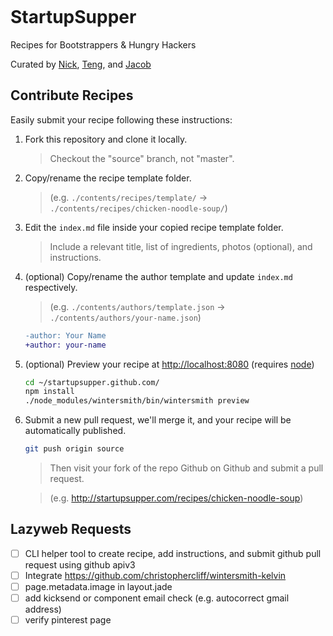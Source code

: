 
<a href="https://travis-ci.org/startupsupper/startupsupper.github.com" target="_blank"><img src="https://api.travis-ci.org/startupsupper/startupsupper.github.com.png" alt="" /></a></sup>
# StartupSupper

Recipes for Bootstrappers & Hungry Hackers

Curated by [Nick][1], [Teng][2], and [Jacob][3]

[1]: http://niftylettuce.com
[2]: http://www.strikingly.com
[3]: http://lepahc.com

## Contribute Recipes

Easily submit your recipe following these instructions:

1. Fork this repository and clone it locally.

    > Checkout the "source" branch, not "master".

2. Copy/rename the recipe template folder.

    > (e.g. `./contents/recipes/template/` &rarr; `./contents/recipes/chicken-noodle-soup/`)

3. Edit the `index.md` file inside your copied recipe template folder.

    > Include a relevant title, list of ingredients, photos (optional), and instructions.

4. (optional) Copy/rename the author template and update `index.md` respectively.

    > (e.g. `./contents/authors/template.json` &rarr; `./contents/authors/your-name.json`)

    ```diff
    -author: Your Name
    +author: your-name
    ```

5. (optional) Preview your recipe at <http://localhost:8080> (requires [node](http://nodejs.org))

    ```bash
    cd ~/startupsupper.github.com/
    npm install
    ./node_modules/wintersmith/bin/wintersmith preview
    ```

6. Submit a new pull request, we'll merge it, and your recipe will be automatically published.

    ```bash
    git push origin source
    ```

    > Then visit your fork of the repo Github on Github and submit a pull request.

    > (e.g. <http://startupsupper.com/recipes/chicken-noodle-soup>)

## Lazyweb Requests

- [ ] CLI helper tool to create recipe, add instructions, and submit github pull request using github apiv3
- [ ] Integrate <https://github.com/christophercliff/wintersmith-kelvin>
- [ ] page.metadata.image in layout.jade
- [ ] add kicksend or component email check (e.g. autocorrect gmail address)
- [ ] verify pinterest page
